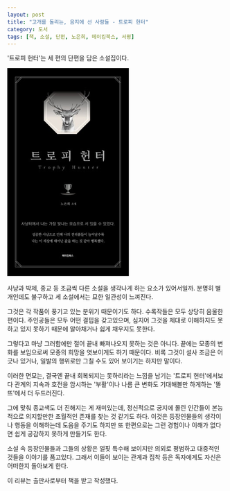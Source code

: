 ```yaml
---
layout: post
title: "고개를 돌리는, 음지에 선 사람들 - 트로피 헌터"
category: 도서
tags: [책, 소설, 단편, 노은희, 메이킹북스, 서평]
---
```


'트로피 헌터'는
세 편의 단편을 담은 소설집이다.

![표지](/images/book/trophy-hunter-book-h480.jpg)

사냥과 박제, 종교 등 조금씩 다른 소설을 생각나게 하는 요소가 있어서일까.
분명히 별개인데도 불구하고
세 소설에서는 묘한 일관성이 느껴진다.

그것은 각 작품이 풍기고 있는 분위기 때문이기도 하다.
수록작들은 모두 상당히 음울한 편이다.
주인공들은 모두 어떤 결핍을 갖고있으며,
심지어 그것을 제대로 이해하지도 못하고 있지 못하기 때문에 알아채거나 쉽게 채우지도 못한다.

그렇다고 마냥 그러함에만 절어 끝내 빠져나오지 못하는 것은 아니다.
끝에는 모종의 변화를 보임으로써 모종의 희망을 엿보이게도 하기 때문이다.
비록 그것이 설사 조금은 어긋나 있거나,
일발의 행위로만 그칠 수도 있어 보이기는 하지만 말이다.

이러한 면모는,
결국엔 끝내 회복되지는 못하리라는 느낌을 남기는 '트로피 헌터'에서보다
관계의 지속과 호전을 암시하는 '부활'이나
나름 큰 변화도 기대해볼만 하게하는 '똘뜨'에서 더 두드러진다.

그에 맞춰 종교색도 더 진해지는 게 재미있는데,
정신적으로 궁지에 몰린 인간들이 본능적으로 의지할만한 초월적인 존재를 찾는 것 같기도 하다.
이것은 등장인물들의 생각이나 행동을 이해하는데 도움을 주기도 하지만
또 한편으로는 그런 경험이나 이해가 없다면 쉽게 공감하지 못하게 만들기도 한다.

소설 속 등장인물들과 그들의 상황은 얼핏 특수해 보이지만 의외로 평범하고 대중적인 것들을 이야기를 품고있다.
그래서 이들이 보이는 관계과 집착 등은 독자에게도 자신은 어떠한지 돌아보게 한다.



<div class="im im-info">
이 리뷰는 출판사로부터 책을 받고 작성했다.
</div>
